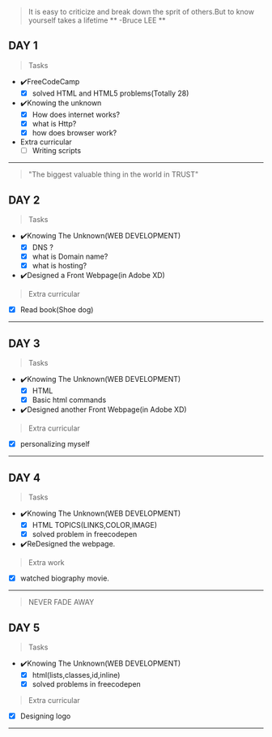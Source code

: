 > It is easy to criticize and break down the sprit of others.But to know yourself takes a lifetime
                            **  -Bruce LEE **

## DAY 1 ##
>Tasks
- ✔️FreeCodeCamp
   - [x] solved HTML and HTML5 problems(Totally 28)
- ✔️Knowing the unknown
   - [x] How does internet works?
   - [x] what is Http?
   - [x] how does browser work?
- Extra curricular
   - [ ] Writing scripts

--------------------------------------------------------------
> "The biggest valuable thing in the world in TRUST"
## DAY 2 ## 
> Tasks
- ✔️Knowing The Unknown(WEB DEVELOPMENT) 
  - [x] DNS ?
  - [x] what is Domain name?
  - [x] what is hosting?

- ✔️Designed a Front Webpage(in Adobe XD)

>Extra curricular
  - [x] Read book(Shoe dog)  
------------------------------------------------------------------  

## DAY 3 ## 
> Tasks
- ✔️Knowing The Unknown(WEB DEVELOPMENT) 
  - [x] HTML
  - [x] Basic html commands

- ✔️Designed another Front Webpage(in Adobe XD)

>Extra curricular
  - [x] personalizing myself

  ------------------------------------------------------------------

  ## DAY 4 ## 
> Tasks
- ✔️Knowing The Unknown(WEB DEVELOPMENT) 
  - [x] HTML TOPICS(LINKS,COLOR,IMAGE)
  - [x] solved problem in freecodepen

- ✔️ReDesigned the webpage.
 
>Extra work
  - [x] watched biography movie.
  ---------------------------------------------------------------------
  > NEVER FADE AWAY
  ## DAY 5 ## 
> Tasks
- ✔️Knowing The Unknown(WEB DEVELOPMENT) 
  - [x] html(lists,classes,id,inline)
  - [x] solved problems in freecodepen

>Extra curricular
  - [x] Designing logo
------------------------------------------------------------------------